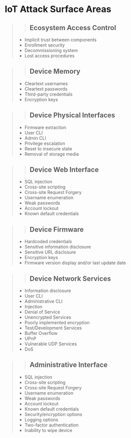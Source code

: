 # IoT Attack Surface Areas

>> ## Ecosystem Access Control
>- Implicit trust between components
>- Enrollment security
>-  Decommissioning system
>-  Lost access procedures

>> ## Device Memory
>- Cleartext usernames
>- Cleartext passwords
>- Third-party credentials
>- Encryption keys

>> ## Device Physical Interfaces	
>- Firmware extraction
>- User CLI
>- Admin CLI
>- Privilege escalation
>- Reset to insecure state
>- Removal of storage media

>> ## Device Web Interface	
>- SQL injection
>- Cross-site scripting
>- Cross-site Request Forgery
>- Username enumeration
>- Weak passwords
>- Account lockout
>- Known default credentials

>> ## Device Firmware	
>- Hardcoded credentials
>- Sensitive information disclosure
>- Sensitive URL disclosure
>- Encryption keys
>- Firmware version display and/or last update date

>> ## Device Network Services
>- Information disclosure
>- User CLI
>- Administrative CLI
>- Injection
>- Denial of Service
>- Unencrypted Services
>- Poorly implemented encryption
>- Test/Development Services
>- Buffer Overflow
>- UPnP
>- Vulnerable UDP Services
>- DoS

>> ## Administrative Interface
>- SQL injection
>- Cross-site scripting
>- Cross-site Request Forgery
>- Username enumeration
>- Weak passwords
>- Account lockout
>- Known default credentials
>- Security/encryption options
>- Logging options
>- Two-factor authentication
>- Inability to wipe device
